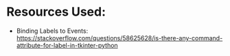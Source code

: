 # Resources Used:

- Binding Labels to Events: https://stackoverflow.com/questions/58625628/is-there-any-command-attribute-for-label-in-tkinter-python